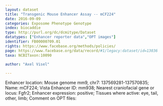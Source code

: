 ```yaml
---
layout: dataset  
title: "Transgenic Mouse Enhancer Assay -- mCF224"  
date: 2016-09-09  
categories: Exposome Phenotype Genotype  
index: biocaddie  
type: http://purl.org/dc/dcmitype/Dataset  
datatypes: ["Enhancer reporter data","OPT images"]  
identifier: FB00000709.01  
rights: https://www.facebase.org/methods/policies/  
page: https://www.facebase.org/data/record/#1/legacy:dataset/id=13036  
taxa: NCBITaxon:10090  
  
author: "Axel Visel"  

---
```

 Enhancer location: Mouse genome mm9, chr7: 137569281-137570835; Name: mCF224; Vista Enhancer ID: mm938; Nearest craniofacial gene or locus: Fgfr2; Enhancer expression: positive; Tissues where active: eye, tail, other, limb; Comment on OPT files:   


